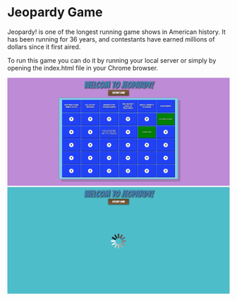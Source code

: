 # Jeopardy Game

Jeopardy! is one of the longest running game shows in American history. It has been running for 36 years, and contestants have earned millions of dollars since it first aired.

To run this game you can do it by running your local server or simply by opening the index.html file in your Chrome browser.

<img src="https://raw.githubusercontent.com/Spartak-Belov-Floresku/jeopardy-game/main/img/GamesSreenshot.png?token=AMK6ROHWT2M3PXWEAF4PZZ3AULWJO">

<img src="https://raw.githubusercontent.com/Spartak-Belov-Floresku/jeopardy-game/main/img/LoadingGamesSreenshot.png?token=AMK6ROGGQASBHICMLU5G76TAULU32">
